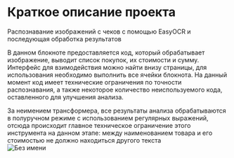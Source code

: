 # Краткое описание проекта
Распознавание изображений с чеков с помощью EasyOCR и последующая обработка результатов

В данном блокноте предоставляется код, который обрабатывает изображение, выводит список покупок, их стоимости и сумму. Интерфейс для взимодействия можно найти внизу страницы, для использования необходимо выполнить все ячейки блокнота.
На данный момент код имеет технические ограничения по точности распознавания, а также некоторое количество неиспользуемого кода, оставленного для улучшения анализа. 

За неимением трансформера, все результаты анализа обрабатываются в полуручном режиме с использованием регулярных выражений, отсюда происходит главное техническое ограничение этого инструмента на данном этапе: между наименованием товара и его стоимостью не должно находиться другого текста  
![Без имени](https://github.com/user-attachments/assets/4d47f85d-305d-4e9a-9977-d5408d8255ac)
